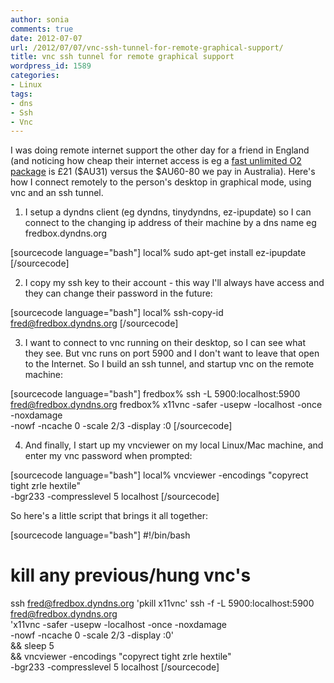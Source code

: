 ```yaml
---
author: sonia
comments: true
date: 2012-07-07
url: /2012/07/07/vnc-ssh-tunnel-for-remote-graphical-support/
title: vnc ssh tunnel for remote graphical support
wordpress_id: 1589
categories:
- Linux
tags:
- dns
- Ssh
- Vnc
---
```


I was doing remote internet support the other day for a friend in England (and noticing how cheap their internet access is eg a [fast unlimited O2 package](http://www.o2.co.uk/broadband) is £21 ($AU31) versus the $AU60-80 we pay in Australia). Here's how I connect remotely to the person's desktop in graphical mode, using vnc and an ssh tunnel.

1. I setup a dyndns client (eg dyndns, tinydyndns, ez-ipupdate) so I can connect to the changing ip address of their machine by a dns name eg fredbox.dyndns.org

[sourcecode language="bash"]
local% sudo apt-get install ez-ipupdate
[/sourcecode]

2. I copy my ssh key to their account - this way I'll always have access and they can change their password in the future:

[sourcecode language="bash"]
local% ssh-copy-id fred@fredbox.dyndns.org
[/sourcecode]

3. I want to connect to vnc running on their desktop, so I can see what they see. But vnc runs on port 5900 and I don't want to leave that open to the Internet. So I build an ssh tunnel, and startup vnc on the remote machine:

[sourcecode language="bash"]
fredbox% ssh -L 5900:localhost:5900 fred@fredbox.dyndns.org
fredbox% x11vnc -safer -usepw -localhost -once -noxdamage \
         -nowf -ncache 0 -scale 2/3 -display :0
[/sourcecode]

4. And finally, I start up my vncviewer on my local Linux/Mac machine, and enter my vnc password when prompted:

[sourcecode language="bash"]
local% vncviewer -encodings "copyrect tight zrle hextile" \
  -bgr233 -compresslevel 5 localhost
[/sourcecode]

So here's a little script that brings it all together:

[sourcecode language="bash"]
#!/bin/bash
# kill any previous/hung vnc's
ssh fred@fredbox.dyndns.org 'pkill x11vnc'
ssh -f -L 5900:localhost:5900 fred@fredbox.dyndns.org \
    'x11vnc -safer -usepw -localhost -once -noxdamage \
      -nowf -ncache 0 -scale 2/3 -display :0' \
    && sleep 5 \
    && vncviewer -encodings "copyrect tight zrle hextile" \
         -bgr233 -compresslevel 5 localhost
[/sourcecode]
